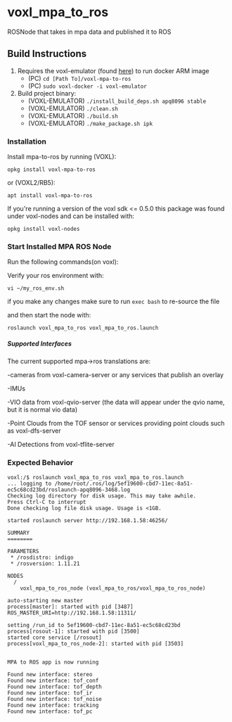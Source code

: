 # voxl_mpa_to_ros

ROSNode that takes in mpa data and published it to ROS

## Build Instructions

1. Requires the voxl-emulator (found [here](https://gitlab.com/voxl-public/support/voxl-docker)) to run docker ARM image
    * (PC) ```cd [Path To]/voxl-mpa-to-ros```
    * (PC) ```sudo voxl-docker -i voxl-emulator```
2. Build project binary:
    * (VOXL-EMULATOR) ```./install_build_deps.sh apq8096 stable```
    * (VOXL-EMULATOR) ```./clean.sh```
    * (VOXL-EMULATOR) ```./build.sh```
    * (VOXL-EMULATOR) ```./make_package.sh ipk```


### Installation
Install mpa-to-ros by running (VOXL):
```
opkg install voxl-mpa-to-ros
```
or (VOXL2/RB5):
```
apt install voxl-mpa-to-ros
```

If you're running a version of the voxl sdk <= 0.5.0 this package was found under voxl-nodes and can be installed with:
```
opkg install voxl-nodes
```

### Start Installed MPA ROS Node

Run the following commands(on voxl):

Verify your ros environment with:
```
vi ~/my_ros_env.sh
```

if you make any changes make sure to run ```exec bash``` to re-source the file

and then start the node with:

```
roslaunch voxl_mpa_to_ros voxl_mpa_to_ros.launch
```

##### Supported Interfaces
The current supported mpa->ros translations are:  

-cameras from voxl-camera-server or any services that publish an overlay

-IMUs

-VIO data from voxl-qvio-server (the data will appear under the qvio name, but it is normal vio data)  

-Point Clouds from the TOF sensor or services providing point clouds such as voxl-dfs-server

-AI Detections from voxl-tflite-server

### Expected Behavior
```
voxl:/$ roslaunch voxl_mpa_to_ros voxl_mpa_to_ros.launch
... logging to /home/root/.ros/log/5ef19600-cbd7-11ec-8a51-ec5c68cd23bd/roslaunch-apq8096-3468.log
Checking log directory for disk usage. This may take awhile.
Press Ctrl-C to interrupt
Done checking log file disk usage. Usage is <1GB.

started roslaunch server http://192.168.1.58:46256/

SUMMARY
========

PARAMETERS
 * /rosdistro: indigo
 * /rosversion: 1.11.21

NODES
  /
    voxl_mpa_to_ros_node (voxl_mpa_to_ros/voxl_mpa_to_ros_node)

auto-starting new master
process[master]: started with pid [3487]
ROS_MASTER_URI=http://192.168.1.58:11311/

setting /run_id to 5ef19600-cbd7-11ec-8a51-ec5c68cd23bd
process[rosout-1]: started with pid [3500]
started core service [/rosout]
process[voxl_mpa_to_ros_node-2]: started with pid [3503]


MPA to ROS app is now running

Found new interface: stereo
Found new interface: tof_conf
Found new interface: tof_depth
Found new interface: tof_ir
Found new interface: tof_noise
Found new interface: tracking
Found new interface: tof_pc

```

